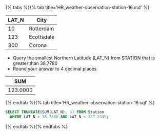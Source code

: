 {% tabs %}{% tab title='HR_weather-observation-station-16.md' %}

| LAT_N | City       |
| ----- | ---------- |
| 10    | Rotterdam  |
| 123   | Ecottsdale |
| 300   | Corona     |

* Query the smallest Northern Latitude (LAT_N) from STATION that is greater than 38.7780
* Round your answer to 4 decimal places

| SUM      |
| -------- |
| 123.0000 |

{% endtab %}{% tab title='HR_weather-observation-station-16.sql' %}

```sql
SELECT TRUNCATE(SUM(LAT_N), 4) FROM Station
  WHERE LAT_N > 38.7880 AND LAT_N < 137.2345;
```

{% endtab %}{% endtabs %}
